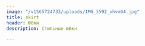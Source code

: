 ```yaml
---
image: "/v1565724733/uploads/IMG_3592_vhvm64.jpg"
title: skirt
header: Юбки
description: Стильные юбки

---
```


